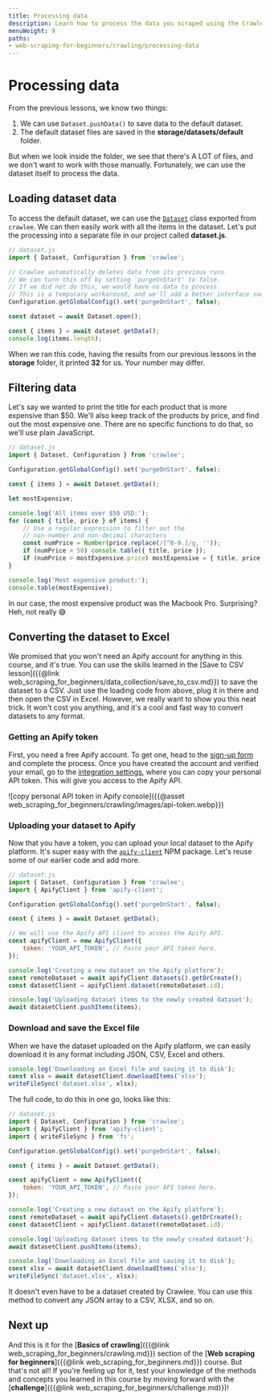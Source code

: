 ```yaml
---
title: Processing data
description: Learn how to process the data you scraped using the Crawlee library and how to convert JSON files to Excel using the Apify API.
menuWeight: 9
paths:
- web-scraping-for-beginners/crawling/processing-data
---
```


# [](#processing-data) Processing data

From the previous lessons, we know two things:

1. We can use `Dataset.pushData()` to save data to the default dataset.
2. The default dataset files are saved in the **storage/datasets/default** folder.

But when we look inside the folder, we see that there's A LOT of files, and we don't want to work with those manually. Fortunately, we can use the dataset itself to process the data.

## [](#loading-data) Loading dataset data

To access the default dataset, we can use the  [`Dataset`](https://crawlee.dev/api/types/interface/Dataset) class exported from `crawlee`. We can then easily work with all the items in the dataset. Let's put the processing into a separate file in our project called **dataset.js**.

```JavaScript
// dataset.js
import { Dataset, Configuration } from 'crawlee';

// Crawlee automatically deletes data from its previous runs.
// We can turn this off by setting 'purgeOnStart' to false.
// If we did not do this, we would have no data to process.
// This is a temporary workaround, and we'll add a better interface soon.
Configuration.getGlobalConfig().set('purgeOnStart', false);

const dataset = await Dataset.open();

const { items } = await dataset.getData();
console.log(items.length);
```

When we ran this code, having the results from our previous lessons in the **storage** folder, it printed **32** for us. Your number may differ.

## [](#filtering-data) Filtering data

Let's say we wanted to print the title for each product that is more expensive than $50. We'll also keep track of the products by price, and find out the most expensive one. There are no specific functions to do that, so we'll use plain JavaScript.

```JavaScript
// dataset.js
import { Dataset, Configuration } from 'crawlee';

Configuration.getGlobalConfig().set('purgeOnStart', false);

const { items } = await Dataset.getData();

let mostExpensive;

console.log('All items over $50 USD:');
for (const { title, price } of items) {
    // Use a regular expression to filter out the
    // non-number and non-decimal characters
    const numPrice = Number(price.replace(/[^0-9.]/g, ''));
    if (numPrice > 50) console.table({ title, price });
    if (numPrice > mostExpensive.price) mostExpensive = { title, price };
}

console.log('Most expensive product:');
console.table(mostExpensive);
```

In our case, the most expensive product was the Macbook Pro. Surprising? Heh, not really 😅

## [](#converting-to-excel) Converting the dataset to Excel

We promised that you won't need an Apify account for anything in this course, and it's true. You can use the skills learned in the [Save to CSV lesson]({{@link web_scraping_for_beginners/data_collection/save_to_csv.md}}) to save the dataset to a CSV. Just use the loading code from above, plug it in there and then open the CSV in Excel. However, we really want to show you this neat trick. It won't cost you anything, and it's a cool and fast way to convert datasets to any format.

### [](#get-apify-token) Getting an Apify token

First, you need a free Apify account. To get one, head to the [sign-up form](https://console.apify.com/sign-up?asrc=developers_portal) and complete the process. Once you have created the account and verified your email, go to the [integration settings](https://console.apify.com/account#/integrations), where you can copy your personal API token. This will give you access to the Apify API.

![copy personal API token in Apify console]({{@asset web_scraping_for_beginners/crawling/images/api-token.webp}})

### [](#upload-dataset) Uploading your dataset to Apify

Now that you have a token, you can upload your local dataset to the Apify platform. It's super easy with the [`apify-client`](https://www.npmjs.com/package/apify-client) NPM package. Let's reuse some of our earlier code and add more.

```JavaScript
// dataset.js
import { Dataset, Configuration } from 'crawlee';
import { ApifyClient } from 'apify-client';

Configuration.getGlobalConfig().set('purgeOnStart', false);

const { items } = await Dataset.getData();

// We will use the Apify API client to access the Apify API.
const apifyClient = new ApifyClient({
    token: 'YOUR_API_TOKEN', // Paste your API token here.
});

console.log('Creating a new dataset on the Apify platform');
const remoteDataset = await apifyClient.datasets().getOrCreate();
const datasetClient = apifyClient.dataset(remoteDataset.id);

console.log('Uploading dataset items to the newly created dataset');
await datasetClient.pushItems(items);
```

### [](#download-to-excel) Download and save the Excel file

When we have the dataset uploaded on the Apify platform, we can easily download it in any format including JSON, CSV, Excel and others.

```JavaScript
console.log('Downloading an Excel file and saving it to disk');
const xlsx = await datasetClient.downloadItems('xlsx');
writeFileSync('dataset.xlsx', xlsx);
```

The full code, to do this in one go, looks like this:

```JavaScript
// dataset.js
import { Dataset, Configuration } from 'crawlee';
import { ApifyClient } from 'apify-client';
import { writeFileSync } from 'fs';

Configuration.getGlobalConfig().set('purgeOnStart', false);

const { items } = await Dataset.getData();

const apifyClient = new ApifyClient({
    token: 'YOUR_API_TOKEN', // Paste your API token here.
});

console.log('Creating a new dataset on the Apify platform');
const remoteDataset = await apifyClient.datasets().getOrCreate();
const datasetClient = apifyClient.dataset(remoteDataset.id);

console.log('Uploading dataset items to the newly created dataset');
await datasetClient.pushItems(items);

console.log('Downloading an Excel file and saving it to disk');
const xlsx = await datasetClient.downloadItems('xlsx');
writeFileSync('dataset.xlsx', xlsx);
```

It doesn't even have to be a dataset created by Crawlee. You can use this method to convert any JSON array to a CSV, XLSX, and so on.

## [](#next) Next up

And this is it for the [**Basics of crawling**]({{@link web_scraping_for_beginners/crawling.md}}) section of the [**Web scraping for beginners**]({{@link web_scraping_for_beginners.md}}) course. But that's not all! If you're feeling up for it, test your knowledge of the methods and concepts you learned in this course by moving forward with the [**challenge**]({{@link web_scraping_for_beginners/challenge.md}})!

